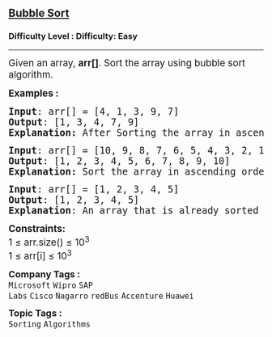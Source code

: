 <h2><a href="https://www.geeksforgeeks.org/problems/bubble-sort/1?page=1&difficulty=Easy&status=unsolved&sortBy=submissions">Bubble Sort</a></h2><h3>Difficulty Level : Difficulty: Easy</h3><hr><div class="problems_problem_content__Xm_eO"><p><span style="font-size: 14pt;">Given an array,&nbsp;<strong>arr[]</strong>. Sort the array using bubble sort algorithm.<br></span></p>
<p><span style="font-size: 14pt;"><strong>Examples :<br></strong></span></p>
<pre><span style="font-size: 14pt;"><strong>Input</strong>: arr[] = [4, 1, 3, 9, 7]
<strong>Output</strong>: [1, 3, 4, 7, 9]<br><strong>Explanation: </strong>After Sorting the array in ascending order of their values is [1, 3, 4, 7, 9].</span></pre>
<pre><span style="font-size: 14pt;"><strong>Input</strong>: arr[] = [10, 9, 8, 7, 6, 5, 4, 3, 2, 1]
<strong>Output</strong>: [1, 2, 3, 4, 5, 6, 7, 8, 9, 10]<br><strong>Explanation: </strong>Sort the array in ascending order of their values.</span></pre>
<pre><span style="font-size: 14pt;"><strong>Input</strong>: arr[] = [1, 2, 3, 4, 5]
<strong>Output</strong>: [1, 2, 3, 4, 5]</span><br><span style="font-size: 14pt;"><strong>Explanation</strong>: An array that is already sorted should remain unchanged after applying bubble sort.</span></pre>
<p><span style="font-size: 14pt;"><strong>Constraints:</strong><br>1 ≤ arr.size() ≤ 10<sup>3</sup><br>1 ≤ arr[i] ≤ 10<sup>3</sup></span></p></div><p><span style=font-size:18px><strong>Company Tags : </strong><br><code>Microsoft</code>&nbsp;<code>Wipro</code>&nbsp;<code>SAP Labs</code>&nbsp;<code>Cisco</code>&nbsp;<code>Nagarro</code>&nbsp;<code>redBus</code>&nbsp;<code>Accenture</code>&nbsp;<code>Huawei</code>&nbsp;<br><p><span style=font-size:18px><strong>Topic Tags : </strong><br><code>Sorting</code>&nbsp;<code>Algorithms</code>&nbsp;